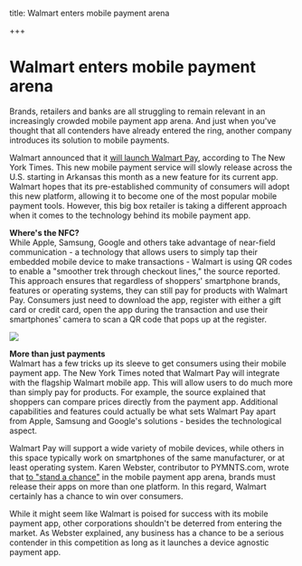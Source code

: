title: Walmart enters mobile payment arena

+++


# Walmart enters mobile payment arena

Brands, retailers and banks are all struggling to remain relevant in an increasingly crowded mobile payment app arena. And just when you've thought that all contenders have already entered the ring, another company introduces its solution to mobile payments.

Walmart announced that it [will launch Walmart Pay](http://www.nytimes.com/2015/12/10/business/walmart-prepares-to-enter-mobile-payments-business.html), according to The New York Times. This new mobile payment service will slowly release across the U.S. starting in Arkansas this month as a new feature for its current app. Walmart hopes that its pre-established community of consumers will adopt this new platform, allowing it to become one of the most popular mobile payment tools. However, this big box retailer is taking a different approach when it comes to the technology behind its mobile payment app.

**Where's the NFC?**  
While Apple, Samsung, Google and others take advantage of near-field communication - a technology that allows users to simply tap their embedded mobile device to make transactions - Walmart is using QR codes to enable a "smoother trek through checkout lines," the source reported. This approach ensures that regardless of shoppers' smartphone brands, features or operating systems, they can still pay for products with Walmart Pay. Consumers just need to download the app, register with either a gift card or credit card, open the app during the transaction and use their smartphones' camera to scan a QR code that pops up at the register.

![](http://media.syrinx.com/media/06320ed4-4f81-4d18-8d4f-45d509c0f959/img/3340/14120078.jpg)

**More than just payments**  
Walmart has a few tricks up its sleeve to get consumers using their mobile payment app. The New York Times noted that Walmart Pay will integrate with the flagship Walmart mobile app. This will allow users to do much more than simply pay for products. For example, the source explained that shoppers can compare prices directly from the payment app. Additional capabilities and features could actually be what sets Walmart Pay apart from Apple, Samsung and Google's solutions - besides the technological aspect.

Walmart Pay will support a wide variety of mobile devices, while others in this space typically work on smartphones of the same manufacturer, or at least operating system. Karen Webster, contributor to PYMNTS.com, wrote that [to "stand a chance"](http://www.pymnts.com/news/2015/who-wont-win-the-mobile-wallet-wars-and-why/.VbJ1p3nJDIU) in the mobile payment app arena, brands must release their apps on more than one platform. In this regard, Walmart certainly has a chance to win over consumers.

While it might seem like Walmart is poised for success with its mobile payment app, other corporations shouldn't be deterred from entering the market. As Webster explained, any business has a chance to be a serious contender in this competition as long as it launches a device agnostic payment app.
